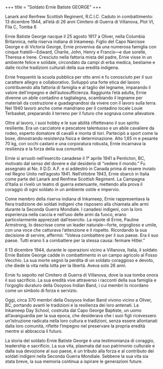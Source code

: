 +++
title = "Soldato Ernie Batiste GEORGE"
+++

Lanark and Renfrew Scottish Regiment, R.C.I.C.
Caduto in combattimento: 13 dicembre 1944, all’età di 26 anni
Cimitero di Guerra di Villanova, Plot VI, Fila C, Tomba 6

Ernie Batiste George nacque il 25 agosto 1917 a Oliver, nella Columbia Britannica, nella riserva indiana di Inkameep. Figlio del Capo Narcisse George e di Victoria George, Ernie proveniva da una numerosa famiglia con cinque fratelli—Edward, Charlie, John, Henry e Francis—e due sorelle, Theresa e Irene. Cresciuto nella fattoria mista del padre, Ernie visse in un ambiente felice e solidale, circondato da campi di erba medica, bestiame e dalle ricche tradizioni culturali della sua eredità indigena.

Ernie frequentò la scuola pubblica per otto anni e fu conosciuto per il suo carattere allegro e collaborativo. Sviluppò una forte etica del lavoro contribuendo alla fattoria di famiglia e al taglio del legname, imparando il valore dell’impegno e dell’autosufficienza. 
Raggiunta l’età adulta, Ernie divenne un abile contadino e taglialegna, scambiando il legname per materiali da costruzione e guadagnandosi da vivere con il lavoro sulla terra. Nel 1940 lavorò anche come mandriano per il contadino locale Louie Terbasket, preparando il terreno per il futuro che sognava come allevatore.

Oltre al lavoro, i suoi hobby e le sue abilità riflettevano il suo spirito resiliente. Era un cacciatore e pescatore talentuoso e un abile cavaliere da rodeo, esperto domatore di cavalli e monta di tori. Partecipò a sport come la boxe, dimostrando resistenza fisica e determinazione. Alto 1,65 m e pesante 70 kg, con occhi castani e una corporatura robusta, Ernie incarnava la resilienza e la forza della sua comunità.

Ernie si arruolò nell’esercito canadese il 1° aprile 1941 a Penticton, BC, motivato dal senso del dovere e dal desiderio di “vedere il mondo.” 
Fu assegnato al No. II D.D. A.F. e si addestrò in Canada prima di essere inviato nel Regno Unito nell’agosto 1941. 
Nell’ottobre 1943, Ernie sbarcò in Italia come parte del Lanark and Renfrew Scottish Regiment. La Campagna d’Italia si rivelò un teatro di guerra estenuante, mettendo alla prova il coraggio di ogni soldato in un ambiente ostile e impervio.

Come membro della riserva indiana di Inkameep, Ernie rappresentava la fiera tradizione dei soldati indigeni che risposero alla chiamata alle armi durante la Seconda Guerra Mondiale. I canadesi indigeni, con la loro esperienza nella caccia e nell’uso delle armi da fuoco, erano particolarmente apprezzati dall’esercito. La nipote di Ernie, Pauline Armstrong, lo descrisse come un leader naturale—forte, orgoglioso e umile, con una voce che catturava l’attenzione e il rispetto. Ricordando la sua decisione di servire, affermò: “Voleva combattere per il suo paese. Era il suo paese. Tutti erano lì a combattere per la stessa causa: fermare Hitler.”

Il 13 dicembre 1944, durante le operazioni vicino a Villanova, Italia, il soldato Ernie Batiste George cadde in combattimento in un campo agricolo al Fosso Vecchio. La sua morte segnò la perdita di un soldato coraggioso e devoto, che diede la vita nella lotta per la libertà. Aveva solo 26 anni.

Ernie fu sepolto nel Cimitero di Guerra di Villanova, dove la sua tomba onora il suo sacrificio. La sua eredità vive attraverso i racconti della sua famiglia e l’orgoglio duraturo della Osoyoos Indian Band, i cui membri lo ricordano come un simbolo di forza e servizio.

Oggi, circa 370 membri della Osoyoos Indian Band vivono vicino a Oliver, BC, portando avanti le tradizioni e la resilienza dei loro antenati. La Inkameep Day School, costruita dal Capo George Baptiste, un uomo all’avanguardia per la sua epoca, che desiderava che i suoi figli ricevessero un’istruzione radicata nella loro cultura e tradizioni, senza essere allontanati dalla loro comunità, riflette l’impegno nel preservare la propria eredità mentre si abbraccia il futuro.

La storia del soldato Ernie Batiste George è una testimonianza di coraggio, leadership e sacrificio. La sua vita, plasmata dal suo patrimonio culturale e dalla sua devozione al suo paese, è un tributo alla forza e al contributo dei soldati indigeni nella Seconda Guerra Mondiale. 
Sebbene la sua vita sia stata breve, la sua memoria continua a ispirare le generazioni future.
